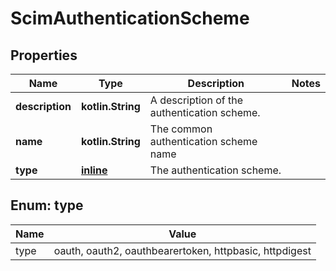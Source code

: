 
# ScimAuthenticationScheme

## Properties
Name | Type | Description | Notes
------------ | ------------- | ------------- | -------------
**description** | **kotlin.String** | A description of the authentication scheme. | 
**name** | **kotlin.String** | The common authentication scheme name | 
**type** | [**inline**](#Type) | The authentication scheme. | 


<a id="Type"></a>
## Enum: type
Name | Value
---- | -----
type | oauth, oauth2, oauthbearertoken, httpbasic, httpdigest



